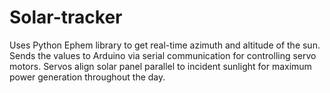# Solar-tracker
Uses Python Ephem library to get real-time azimuth and altitude of the sun. Sends the values to Arduino via serial communication for controlling servo motors. Servos align solar panel parallel to incident sunlight for maximum power generation throughout the day.
